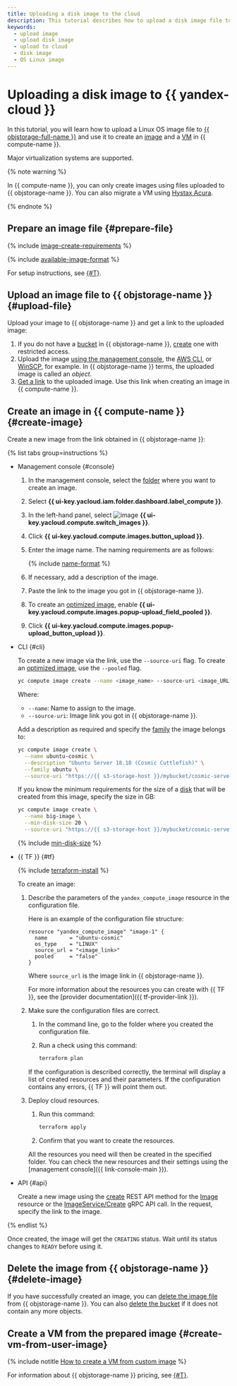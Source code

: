 ```yaml
---
title: Uploading a disk image to the cloud
description: This tutorial describes how to upload a disk image file to an {{ objstorage-name }} Linux OS storage and use it to create an image and a virtual machine in {{ compute-name }}.
keywords:
  - upload image
  - upload disk image
  - upload to cloud
  - disk image
  - OS Linux image
---
```


# Uploading a disk image to {{ yandex-cloud }}

In this tutorial, you will learn how to upload a Linux OS image file to [{{ objstorage-full-name }}](../../../storage/) and use it to create an [image](../../concepts/image.md) and a [VM](../../concepts/vm.md) in {{ compute-name }}.

Major virtualization systems are supported.

{% note warning %}

In {{ compute-name }}, you can only create images using files uploaded to {{ objstorage-name }}. You can also migrate a VM using [Hystax Acura](../../../tutorials/infrastructure-management/hystax-migration.md).

{% endnote %}

## Prepare an image file {#prepare-file}

{% include [image-create-requirements](../../../_includes/compute/image-create-requirements.md) %}

{% include [available-image-format](../../../_includes/compute/available-image-format.md) %}

For setup instructions, see [{#T}](custom-image.md).

## Upload an image file to {{ objstorage-name }} {#upload-file}

Upload your image to {{ objstorage-name }} and get a link to the uploaded image:
1. If you do not have a [bucket](../../../storage/concepts/bucket.md) in {{ objstorage-name }}, [create](../../../storage/operations/buckets/create.md) one with restricted access.
1. Upload the image [using the management console](../../../storage/operations/objects/upload.md), the [AWS CLI](../../../storage/tools/aws-cli.md), or [WinSCP](../../../storage/tools/winscp.md), for example. In {{ objstorage-name }} terms, the uploaded image is called an _object_.
1. [Get a link](../../../storage/operations/objects/link-for-download.md) to the uploaded image. Use this link when creating an image in {{ compute-name }}.

## Create an image in {{ compute-name }} {#create-image}

Create a new image from the link obtained in {{ objstorage-name }}:

{% list tabs group=instructions %}

- Management console {#console}

  1. In the management console, select the [folder](../../../resource-manager/concepts/resources-hierarchy.md#folder) where you want to create an image.
  1. Select **{{ ui-key.yacloud.iam.folder.dashboard.label_compute }}**.
  1. In the left-hand panel, select ![image](../../../_assets/console-icons/layers.svg) **{{ ui-key.yacloud.compute.switch_images }}**.
  1. Click **{{ ui-key.yacloud.compute.images.button_upload }}**.
  1. Enter the image name. The naming requirements are as follows:

      {% include [name-format](../../../_includes/name-format.md) %}

  1. If necessary, add a description of the image.
  1. Paste the link to the image you got in {{ objstorage-name }}.
  1. To create an [optimized image](../../concepts/image.md#images-optimized-for-deployment), enable **{{ ui-key.yacloud.compute.images.popup-upload_field_pooled }}**.
  1. Click **{{ ui-key.yacloud.compute.images.popup-upload_button_upload }}**.

- CLI {#cli}

  To create a new image via the link, use the `--source-uri` flag. To create an [optimized image](../../concepts/image.md#images-optimized-for-deployment), use the `--pooled` flag.

  ```bash
  yc compute image create --name <image_name> --source-uri <image_URL> --pooled
  ```

  Where:
  * `--name`: Name to assign to the image.
  * `--source-uri`: Image link you got in {{ objstorage-name }}.

  Add a description as required and specify the [family](../../concepts/image.md#family) the image belongs to:

  ```bash
  yc compute image create \
    --name ubuntu-cosmic \
    --description "Ubuntu Server 18.10 (Cosmic Cuttlefish)" \
    --family ubuntu \
    --source-uri "https://{{ s3-storage-host }}/mybucket/cosmic-server-cloudimg-amd64.vmdk"
  ```

  If you know the minimum requirements for the size of a [disk](../../concepts/disk.md) that will be created from this image, specify the size in GB:

  ```bash
  yc compute image create \
    --name big-image \
    --min-disk-size 20 \
    --source-uri "https://{{ s3-storage-host }}/mybucket/cosmic-server-cloudimg-amd64.vmdk"
  ```

  {% include [min-disk-size](../../_includes_service/min-disk-size.md) %}

- {{ TF }} {#tf}

  {% include [terraform-install](../../../_includes/terraform-install.md) %}

  To create an image:
  1. Describe the parameters of the `yandex_compute_image` resource in the configuration file.

     Here is an example of the configuration file structure:

     ```hcl
     resource "yandex_compute_image" "image-1" {
       name       = "ubuntu-cosmic"
       os_type    = "LINUX"
       source_url = "<image_link>"
       pooled     = "false"
     }
     ```

     Where `source_url` is the image link in {{ objstorage-name }}.

     For more information about the resources you can create with {{ TF }}, see the [provider documentation]({{ tf-provider-link }}).
  1. Make sure the configuration files are correct.
     1. In the command line, go to the folder where you created the configuration file.
     1. Run a check using this command:

        ```bash
        terraform plan
        ```

       If the configuration is described correctly, the terminal will display a list of created resources and their parameters. If the configuration contains any errors, {{ TF }} will point them out.
  1. Deploy cloud resources.
     1. Run this command:

        ```bash
        terraform apply
        ```

     1. Confirm that you want to create the resources.

     All the resources you need will then be created in the specified folder. You can check the new resources and their settings using the [management console]({{ link-console-main }}).

- API {#api}

  Create a new image using the [create](../../api-ref/Image/create.md) REST API method for the [Image](../../api-ref/Image/index.md) resource or the [ImageService/Create](../../api-ref/grpc/Image/create.md) gRPC API call. In the request, specify the link to the image.

{% endlist %}

Once created, the image will get the `CREATING` status. Wait until its status changes to `READY` before using it.

## Delete the image from {{ objstorage-name }} {#delete-image}

If you have successfully created an image, you can [delete the image file](../../../storage/operations/objects/delete.md) from {{ objstorage-name }}. You can also [delete the bucket](../../../storage/operations/buckets/delete.md) if it does not contain any more objects.

## Create a VM from the prepared image {#create-vm-from-user-image}

{% include notitle [How to create a VM from custom image](../../operations/vm-create/create-from-user-image.md#create-vm-from-image) %}

For information about {{ objstorage-name }} pricing, see [{#T}](../../../storage/pricing.md).